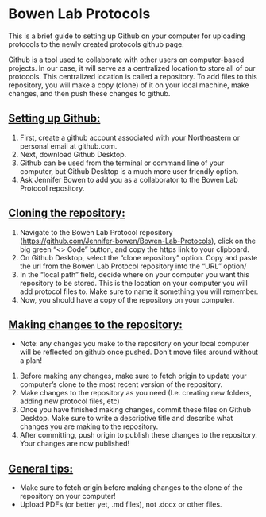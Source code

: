 
# Bowen Lab Protocols


This is a brief guide to setting up Github on your computer for uploading protocols to the newly created protocols github page. 

Github is a tool used to collaborate with other users on computer-based projects. In our case, it will serve as a centralized location to store all of our protocols. This centralized location is called a repository. To add files to this repository, you will make a copy (clone) of it on your local machine, make changes, and then push these changes to github. 


## <ins>Setting up Github:</ins>
1. First, create a github account associated with your Northeastern or personal email at github.com.
2. Next, download Github Desktop.
3. Github can be used from the terminal or command line of your computer, but Github Desktop is a much more user friendly option.
4. Ask Jennifer Bowen to add you as a collaborator to the Bowen Lab Protocol repository.

## <ins>Cloning the repository:</ins>
1. Navigate to the Bowen Lab Protocol repository (https://github.com/Jennifer-bowen/Bowen-Lab-Protocols), click on the big green “<> Code” button, and copy the https link to your clipboard.
2. On Github Desktop, select the “clone repository” option. Copy and paste the url from the Bowen Lab Protocol repository into the “URL” option/
3. In the “local path” field, decide where on your computer you want this repository to be stored. This is the location on your computer you will add protocol files to. Make sure to name it something you will remember.
4. Now, you should have a copy of the repository on your computer.

## <ins>Making changes to the repository:</ins>
- Note: any changes you make to the repository on your local computer will be reflected on github once pushed. Don’t move files around without a plan!
1. Before making any changes, make sure to fetch origin to update your computer’s clone to the most recent version of the repository.
2. Make changes to the repository as you need (I.e. creating new folders, adding new protocol files, etc)
3. Once you have finished making changes, commit these files on Github Desktop. Make sure to write a descriptive title and describe what changes you are making to the repository.
4. After committing, push origin to publish these changes to the repository. Your changes are now published!

## <ins>General tips:</ins>
- Make sure to fetch origin before making changes to the clone of the repository on your computer!
- Upload PDFs (or better yet, .md files), not .docx or other files.
